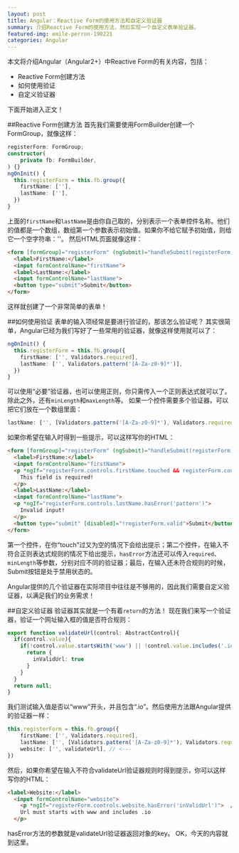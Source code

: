 ```yaml
---
layout: post
title: Angular：Reactive Form的使用方法和自定义验证器
summary: 介绍Reactive Form的使用方法，然后实现一个自定义表单验证器。
featured-img: emile-perron-190221
categories: Angular
---
```


本文将介绍Angular（Angular2+）中Reactive Form的有关内容，包括：
* Reactive Form创建方法
* 如何使用验证
* 自定义验证器

下面开始进入正文！

##Reactive Form创建方法
首先我们需要使用FormBuilder创建一个FormGroup，就像这样：
```typescript
registerForm: FormGroup;
constructor(
    private fb: FormBuilder,
) {}
ngOnInit() {
  this.registerForm = this.fb.group({
    firstName: [''],
    lastName: [''],
  })
}
```
上面的`firstName`和`lastName`是由你自己取的，分别表示一个表单控件名称。他们的值都是一个数组，数组第一个参数表示初始值。如果你不给它赋予初始值，则给它一个空字符串：''。
然后HTML页面就像这样：
```html
<form [formGroup]="registerForm" (ngSubmit)="handleSubmit(registerForm)">
  <label>FirstName:</label>
  <input formControlName="firstName">
  <label>LastName:</label>
  <input formControlName="lastName">
  <button type="submit">Submit</button>
</form>
```
这样就创建了一个非常简单的表单！

##如何使用验证
表单的输入项经常是要进行验证的，那该怎么验证呢？
其实很简单，Angular已经为我们写好了一些常用的验证器，就像这样使用就可以了：
```typescript
ngOnInit() {
  this.registerForm = this.fb.group({
    firstName: ['', Validators.required],
    lastName: ['', Validators.pattern('[A-Za-z0-9]*')],
  })
}
```
可以使用“必要”验证器，也可以使用正则，你只需传入一个正则表达式就可以了。除此之外，还有`minLength`和`maxLength`等。
如果一个控件需要多个验证器，可以把它们放在一个数组里面：
```typescript
lastName: ['', [Validators.pattern('[A-Za-z0-9]*'), Validators.required]]
```
如果你希望在输入时得到一些提示，可以这样写你的HTML：
```html
<form [formGroup]="registerForm" (ngSubmit)="handleSubmit(registerForm)">
  <label>FirstName:</label>
  <input formControlName="firstName">
  <p *ngIf="registerForm.controls.firstName.touched && registerForm.controls.firstName.invalid">
    This field is required!
  </p>
  <label>LastName:</label>
  <input formControlName="lastName">
  <p *ngIf="registerForm.controls.lastName.hasError('pattern')">
    Invalid input!
  </p>
  <button type="submit" [disabled]="!registerForm.valid">Submit</button>
</form>
```
第一个控件，在你“touch”过又为空的情况下会给出提示；第二个控件，在输入不符合正则表达式规则的情况下给出提示，`hasError`方法还可以传入`required`、`minLength`等参数，分别对应不同的验证器；最后，在输入还未符合规则的时候，Submit按钮是处于禁用状态的。

Angular提供的几个验证器在实际项目中往往是不够用的，因此我们需要自定义验证器，以满足我们的业务需求！

##自定义验证器
验证器其实就是一个有着`return`的方法！
现在我们来写一个验证器，验证一个网址输入框的值是否符合规则：
```typescript
export function validateUrl(control: AbstractControl){
  if(control.value){
    if(!control.value.startsWith('www') || !control.value.includes('.io')){
      return {
        inValidUrl: true
      }
    }
  }
  return null;
}
```
我们测试输入值是否以“www”开头，并且包含“.io”。然后使用方法跟Angular提供的验证器一样：
```typescript
this.registerForm = this.fb.group({
    firstName: ['', Validators.required],
    lastName: ['', [Validators.pattern('[A-Za-z0-9]*'), Validators.required]],
    website: ['', validateUrl], // <---
})
```
然后，如果你希望在输入不符合validateUrl验证器规则时得到提示，你可以这样写你的HTML：
```html
<label>Website:</label>
  <input formControlName="website">
    <p *ngIf="registerForm.controls.website.hasError('inValidUrl')">  //<---
    Url must starts with www and includes .io
  </p>
```
hasError方法的参数就是validateUrl验证器返回对象的key。
OK，今天的内容就到这里。
